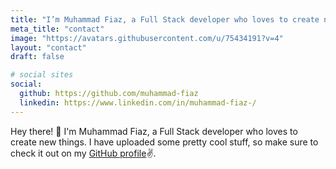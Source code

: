 ```yaml
---
title: "I’m Muhammad Fiaz, a Full Stack developer who loves to create new things."
meta_title: "contact"
image: "https://avatars.githubusercontent.com/u/75434191?v=4"
layout: "contact"
draft: false

# social sites
social:
  github: https://github.com/muhammad-fiaz
  linkedin: https://www.linkedin.com/in/muhammad-fiaz-/
---
```

Hey there! 👋 I'm Muhammad Fiaz, a Full Stack developer who loves to create new things. I have uploaded some pretty cool stuff, so make sure to check it out on my [GitHub profile](https://github.com/muhammad-fiaz)✌️.

